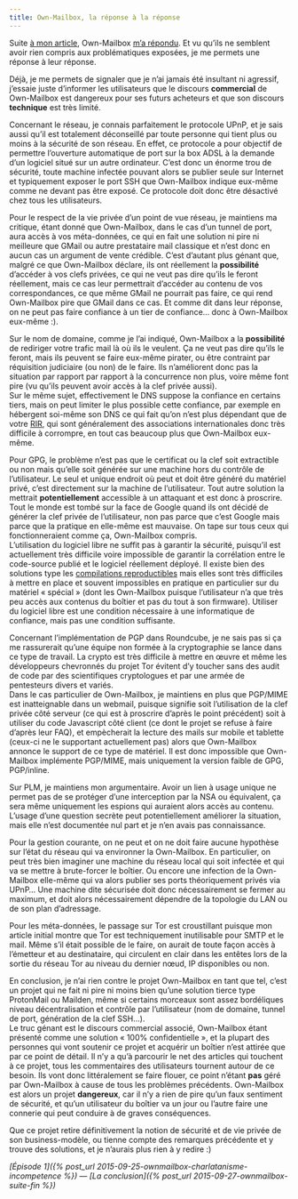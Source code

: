 ```yaml
---
title: Own-Mailbox, la réponse à la réponse
---
```


Suite [à mon article](own-mailbox-charlatanisme-ou-incompetence.html), Own-Mailbox [m’a répondu](https://www.own-mailbox.com/rep.html).
Et vu qu’ils ne semblent avoir rien compris aux problématiques exposées, je me permets une réponse à leur réponse.

Déjà, je me permets de signaler que je n’ai jamais été insultant ni agressif, j’essaie juste d’informer les utilisateurs
 que le discours **commercial** de Own-Mailbox est dangereux pour ses futurs acheteurs et que son discours **technique**
 est très limité.

Concernant le réseau, je connais parfaitement le protocole UPnP, et je sais aussi qu’il est totalement déconseillé par
 toute personne qui tient plus ou moins à la sécurité de son réseau.
En effet, ce protocole a pour objectif de permettre l’ouverture automatique de port sur la box ADSL à la demande d’un
 logiciel situé sur un autre ordinateur.
C’est donc un énorme trou de sécurité, toute machine infectée pouvant alors se publier seule sur Internet et typiquement
 exposer le port SSH que Own-Mailbox indique eux-même comme ne devant pas être exposé.
Ce protocole doit donc être désactivé chez tous les utilisateurs.

Pour le respect de la vie privée d’un point de vue réseau, je maintiens ma critique, étant donné que Own-Mailbox, dans
 le cas d’un tunnel de port, aura accès à vos méta-données, ce qui en fait une solution ni pire ni meilleure que GMail
 ou autre prestataire mail classique et n’est donc en aucun cas un argument de vente crédible.
C’est d’autant plus génant que, malgré ce que Own-Mailbox déclare, ils ont réellement la **possibilité** d’accéder à vos
 clefs privées, ce qui ne veut pas dire qu’ils le feront réellement, mais ce cas leur permettrait d’accéder au contenu
 de vos correspondances, ce que même GMail ne pourrait pas faire, ce qui rend Own-Mailbox pire que GMail dans ce cas.
Et comme dit dans leur réponse, on ne peut pas faire confiance à un tier de confiance… donc à Own-Mailbox eux-même :).

Sur le nom de domaine, comme je l’ai indiqué, Own-Mailbox a la **possibilité** de rediriger votre trafic mail là où ils
 le veulent. Ça ne veut pas dire qu’ils le feront, mais ils peuvent se faire eux-même pirater, ou être contraint par
 réquisition judiciaire (ou non) de le faire.
Ils n’améliorent donc pas la situation par rapport par rapport à la concurrence non plus, voire même font pire (vu
 qu’ils peuvent avoir accès à la clef privée aussi).  
Sur le même sujet, effectivement le DNS suppose la confiance en certains tiers, mais on peut limiter le plus possible
 cette confiance, par exemple en hébergent soi-même son DNS ce qui fait qu’on n’est plus dépendant que de votre
 [RIR](https://fr.wikipedia.org/wiki/Registre_Internet_régional), qui sont généralement des associations internationales
 donc très difficile à corrompre, en tout cas beaucoup plus que Own-Mailbox eux-même.
 
Pour GPG, le problème n’est pas que le certificat ou la clef soit extractible ou non mais qu’elle soit générée sur une
 machine hors du contrôle de l’utilisateur.
Le seul et unique endroit où peut et doit être généré du matériel privé, c’est directement sur la machine de l’utilisateur.
Tout autre solution la mettrait **potentiellement** accessible à un attaquant et est donc à proscrire.
Tout le monde est tombé sur la face de Google quand ils ont décidé de générer la clef privée de l’utilisateur, non pas parce
 que c’est Google mais parce que la pratique en elle-même est mauvaise.
On tape sur tous ceux qui fonctionneraient comme ça, Own-Mailbox compris.  
L’utilisation du logiciel libre ne suffit pas à garantir la sécurité, puisqu’il est actuellement très difficile voire
 impossible de garantir la corrélation entre le code-source publié et le logiciel réellement déployé.
Il existe bien des solutions type les
 [compilations reproductibles](https://2015.rmll.info/compilations-reproductibles-dans-debian-et-partout-ailleurs) mais elles
 sont très difficiles à mettre en place et souvent impossibles en pratique en particulier sur du matériel « spécial » (dont
 les Own-Mailbox puisque l’utilisateur n’a que très peu accès aux contenus du boîtier et pas du tout à son firmware).
Utiliser du logiciel libre est une condition nécessaire à une informatique de confiance, mais pas une condition suffisante.

Concernant l’implémentation de PGP dans Roundcube, je ne sais pas si ça me rassurerait qu’une équipe non formée à la
 cryptographie se lance dans ce type de travail.
La crypto est très difficile à mettre en œuvre et même les développeurs chevronnés du projet Tor évitent d’y toucher sans des
 audit de code par des scientifiques cryptologues et par une armée de pentesteurs divers et variés.  
Dans le cas particulier de Own-Mailbox, je maintiens en plus que PGP/MIME est inatteignable dans un webmail, puisque
 signifie soit l’utilisation de la clef privée côté serveur (ce qui est à proscrire d’après le point précédent) soit à
 utiliser du code Javascript côté client (ce dont le projet se refuse à faire d’après leur FAQ), et empècherait la lecture des
 mails sur mobile et tablette (ceux-ci ne le supportant actuellement pas) alors que Own-Mailbox annonce le support de ce type de
 matériel.
Il est donc impossible que Own-Mailbox implémente PGP/MIME, mais uniquement la version faible de GPG, PGP/inline.

Sur PLM, je maintiens mon argumentaire. Avoir un lien à usage unique ne permet pas de se protéger d’une interception par la NSA
 ou équivalent, ça sera même uniquement les espions qui auraient alors accès au contenu.
L’usage d’une question secrète peut potentiellement améliorer la situation, mais elle n’est documentée nul part et je n’en avais
 pas connaissance.
 
Pour la gestion courante, on ne peut et on ne doit faire aucune hypothèse sur l’état du réseau qui va environner la Own-Mailbox.
En particulier, on peut très bien imaginer une machine du réseau local qui soit infectée et qui va se mettre à brute-forcer le
 boîtier.
Ou encore une infection de la Own-Mailbox elle-même qui va alors publier ses ports théoriquement privés via UPnP…
Une machine dite sécurisée doit donc nécessairement se fermer au maximum, et doit alors nécessairement dépendre de la topologie
 du LAN ou de son plan d’adressage.

Pour les méta-données, le passage sur Tor est croustillant puisque mon article initial montre que Tor est techniquement
 inutilisable pour SMTP et le mail.
Même s’il était possible de le faire, on aurait de toute façon accès à l’émetteur et au destinataire, qui circulent en clair
 dans les entêtes lors de la sortie du réseau Tor au niveau du dernier nœud, IP disponibles ou non.
 
En conclusion, je n’ai rien contre le projet Own-Mailbox en tant que tel, c’est un projet qui ne fait ni pire ni moins bien
 qu’une solution tierce type ProtonMail ou Mailden, même si certains morceaux sont assez bordéliques niveau décentralisation
 et contrôle par l’utilisateur (nom de domaine, tunnel de port, génération de la clef SSH…).  
Le truc génant est le discours commercial associé, Own-Mailbox étant présenté comme une solution « 100% confidentielle »,
 et la plupart des personnes qui vont soutenir ce projet et acquérir un boîtier n’est attirée que par ce point de détail.
Il n’y a qu’à parcourir le net des articles qui touchent à ce projet, tous les commentaires des utilisateurs tournent autour de ce
 besoin.
Ils vont donc littéralement se faire flouer, ce point n’étant **pas** géré par Own-Mailbox à cause de tous les problèmes
 précédents.
Own-Mailbox est alors un projet **dangereux**, car il n’y a rien de pire qu’un faux sentiment de sécurité, et qu’un utilisateur
 du boîtier va un jour ou l’autre faire une connerie qui peut conduire à de graves conséquences.

Que ce projet retire définitivement la notion de sécurité et de vie privée de son business-modèle, ou tienne compte des remarques
 précédente et y trouve des solutions, et je n’aurais plus rien à y redire :)

*[Épisode 1]({% post_url 2015-09-25-ownmailbox-charlatanisme-incompetence %})* —
*[La conclusion]({% post_url 2015-09-27-ownmailbox-suite-fin %})*
